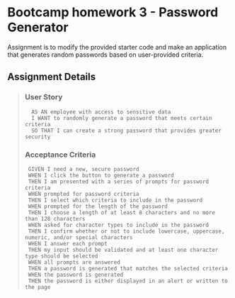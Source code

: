 
# Bootcamp homework 3 - Password Generator

Assignment is to modify the provided starter code and make an application that generates random passwords based on user-provided criteria.


## Assignment Details

> ### User Story 
>       AS AN employee with access to sensitive data
>       I WANT to randomly generate a password that meets certain criteria
>       SO THAT I can create a strong password that provides greater security
>
>
> ### Acceptance Criteria
>      GIVEN I need a new, secure password
>      WHEN I click the button to generate a password
>      THEN I am presented with a series of prompts for password criteria
>      WHEN prompted for password criteria
>      THEN I select which criteria to include in the password
>      WHEN prompted for the length of the password
>      THEN I choose a length of at least 8 characters and no more than 128 characters
>      WHEN asked for character types to include in the password
>      THEN I confirm whether or not to include lowercase, uppercase, numeric, and/or special characters
>      WHEN I answer each prompt
>      THEN my input should be validated and at least one character type should be selected
>      WHEN all prompts are answered
>      THEN a password is generated that matches the selected criteria
>      WHEN the password is generated
>      THEN the password is either displayed in an alert or written to the page
